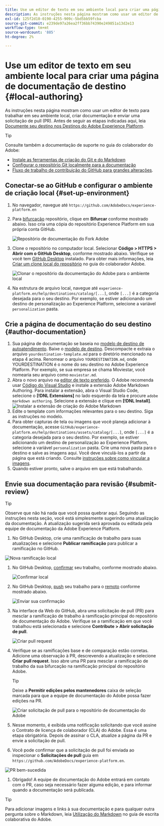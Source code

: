 ```yaml
---
title: Use um editor de texto em seu ambiente local para criar uma página de documentação de destino
description: As instruções nesta página mostram como usar um editor de texto para trabalhar em seu ambiente local a fim de criar uma página de documentação para seu destino de Experience Platform e enviá-la para revisão.
exl-id: 125f2d10-0190-4255-909c-5bd5bb59fcba
source-git-commit: e239de97a26ea2ff36bb74390e249851a13d2e13
workflow-type: tm+mt
source-wordcount: '885'
ht-degree: 2%

---
```


# Use um editor de texto em seu ambiente local para criar uma página de documentação de destino {#local-authoring}

As instruções nesta página mostram como usar um editor de texto para trabalhar em seu ambiente local, criar documentação e enviar uma solicitação de pull (PR). Antes de seguir as etapas indicadas aqui, leia [Documente seu destino nos Destinos do Adobe Experience Platform](./documentation-instructions.md).

>[!TIP]
>
>Consulte também a documentação de suporte no guia do colaborador do Adobe:
>* [Instale as ferramentas de criação do Git e do Markdown](https://experienceleague.adobe.com/docs/contributor/contributor-guide/setup/install-tools.html?lang=en)
>* [Configurar o repositório Git localmente para a documentação](https://experienceleague.adobe.com/docs/contributor/contributor-guide/setup/local-repo.html?lang=en)
>* [Fluxo de trabalho de contribuição do GitHub para grandes alterações](https://experienceleague.adobe.com/docs/contributor/contributor-guide/setup/full-workflow.html?lang=en).


## Conectar-se ao GitHub e configurar o ambiente de criação local {#set-up-environment}

1. No navegador, navegue até `https://github.com/AdobeDocs/experience-platform.en`
2. Para [bifurcação](https://experienceleague.adobe.com/docs/contributor/contributor-guide/setup/local-repo.html?lang=en#fork-the-repository) repositório, clique em **Bifurcar** conforme mostrado abaixo. Isso cria uma cópia do repositório Experience Platform em sua própria conta GitHub.

   ![Repositório de documentação do Fork Adobe](../assets/docs-framework/ssd-fork-repository.gif)

3. Clone o repositório no computador local. Selecionar **Código > HTTPS > Abrir com o GitHub Desktop**, conforme mostrado abaixo. Verifique se você tem [GitHub Desktop](https://desktop.github.com/) instalado. Para obter mais informações, leia [Criar um clone local do repositório](https://experienceleague.adobe.com/docs/contributor/contributor-guide/setup/local-repo.html?lang=en#create-a-local-clone-of-the-repository) no guia do colaborador Adobe.

   ![Clonar o repositório da documentação do Adobe para o ambiente local](../assets/docs-framework/clone-local.png)

4. Na estrutura de arquivo local, navegue até `experience-platform.en/help/destinations/catalog/[...]`, onde `[...]` é a categoria desejada para o seu destino. Por exemplo, se estiver adicionando um destino de personalização ao Experience Platform, selecione a variável `personalization` pasta.

## Crie a página de documentação do seu destino {#author-documentation}

1. Sua página de documentação se baseia no [modelo de destino de autoatendimento](../docs-framework/self-service-template.md). Baixe o [modelo de destino](../assets/docs-framework/yourdestination-template.zip). Descompacte e extraia o arquivo `yourdestination-template.md` para o diretório mencionado na etapa 4 acima.  Renomear o arquivo `YOURDESTINATION.md`, onde YOURDESTINATION é o nome do seu destino no Adobe Experience Platform. Por exemplo, se sua empresa se chama Moviestar, você nomearia seu arquivo como `moviestar.md`.
2. Abra o novo arquivo na [editor de texto preferido](https://experienceleague.adobe.com/docs/contributor/contributor-guide/setup/install-tools.html?lang=en#understand-markdown-editors). O Adobe recomenda usar [Código do Visual Studio](https://code.visualstudio.com/) e instale a extensão Adobe Markdown Authoring. Para instalar a extensão, abra o Visual Studio Code, selecione o **[!DNL Extensions]** no lado esquerdo da tela e procure `adobe markdown authoring`. Selecione a extensão e clique em **[!DNL Install]**.
   ![Instalar a extensão de criação do Adobe Markdown](../assets/docs-framework/install-adobe-markdown-extension.gif)
3. Edite o template com informações relevantes para o seu destino. Siga as instruções no modelo.
4. Para obter capturas de tela ou imagens que você planeja adicionar à documentação, acesse `GitHub/experience-platform.en/help/destinations/assets/catalog/[...]`, onde `[...]` é a categoria desejada para o seu destino. Por exemplo, se estiver adicionando um destino de personalização ao Experience Platform, selecione a variável `personalization` pasta. Crie uma nova pasta para o destino e salve as imagens aqui. Você deve vinculá-los a partir da página que está criando. Consulte [instruções sobre como vincular a imagens](https://experienceleague.adobe.com/docs/contributor/contributor-guide/writing-essentials/linking.html?lang=en#link-to-images).
5. Quando estiver pronto, salve o arquivo em que está trabalhando.

## Envie sua documentação para revisão {#submit-review}

>[!TIP]
>
>Observe que não há nada que você possa quebrar aqui. Seguindo as instruções nesta seção, você está simplesmente sugerindo uma atualização da documentação. A atualização sugerida será aprovada ou editada pela equipe de documentação da Adobe Experience Platform.

1. No GitHub Desktop, crie uma ramificação de trabalho para suas atualizações e selecione **Publicar ramificação** para publicar a ramificação no GitHub.

![Nova ramificação local](../assets/docs-framework/new-branch-local.gif)

1. No GitHub Desktop, [confirmar](https://docs.github.com/en/free-pro-team@latest/github/getting-started-with-github/github-glossary#commit) seu trabalho, conforme mostrado abaixo.

   ![Confirmar local](../assets/docs-framework/commit-local.png)

1. No GitHub Desktop, [push](https://docs.github.com/en/free-pro-team@latest/github/getting-started-with-github/github-glossary#push) seu trabalho para o [remoto](https://docs.github.com/en/free-pro-team@latest/github/getting-started-with-github/github-glossary#remote) conforme mostrado abaixo.

   ![Enviar sua confirmação](../assets/docs-framework/push-local-to-remote.png)

1. Na interface da Web do GitHub, abra uma solicitação de pull (PR) para mesclar a ramificação de trabalho à ramificação principal do repositório de documentação do Adobe. Verifique se a ramificação em que você trabalhou está selecionada e selecione **Contribute > Abrir solicitação de pull**.

   ![Criar pull request](../assets/docs-framework/ssd-create-pull-request-1.gif)

1. Verifique se as ramificações base e de comparação estão corretas. Adicione uma observação à PR, descrevendo a atualização e selecione **Criar pull request**. Isso abre uma PR para mesclar a ramificação de trabalho da sua bifurcação na ramificação principal do repositório Adobe.
   >[!TIP]
   >
   >Deixe a **Permitir edições pelos mantenedores** caixa de seleção marcada para que a equipe de documentação do Adobe possa fazer edições na PR.

   ![Criar solicitação de pull para o repositório de documentação do Adobe](../assets/docs-framework/ssd-create-pull-request-2.png)

1. Nesse momento, é exibida uma notificação solicitando que você assine o Contrato de licença de colaborador (CLA) do Adobe. Essa é uma etapa obrigatória. Depois de assinar o CLA, atualize a página da PR e envie a solicitação de pull.

1. Você pode confirmar que a solicitação de pull foi enviada ao inspecionar o **Solicitações de pull** guia em `https://github.com/AdobeDocs/experience-platform.en`.

![PR bem-sucedida](../assets/docs-framework/ssd-pr-successful.png)

1. Obrigado! A equipe de documentação do Adobe entrará em contato com o PR, caso seja necessário fazer alguma edição, e para informar quando a documentação será publicada.

>[!TIP]
>
>Para adicionar imagens e links à sua documentação e para qualquer outra pergunta sobre o Markdown, leia [Utilização do Markdown](https://experienceleague.adobe.com/docs/contributor/contributor-guide/writing-essentials/markdown.html?lang=en) no guia de escrita colaborativa do Adobe.
